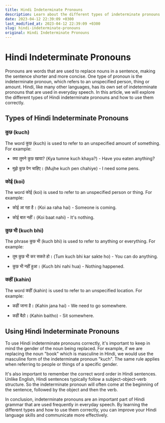 ```yaml
---
title: Hindi Indeterminate Pronouns
description: Learn about the different types of indeterminate pronouns in Hindi and how to use them correctly.
date: 2023-04-12 22:39:09 +0300
last_modified_at: 2023-04-12 22:39:09 +0300
slug: hindi-indeterminate-pronouns
original: Hindi Indeterminate Pronouns
---
```

# Hindi Indeterminate Pronouns

Pronouns are words that are used to replace nouns in a sentence, making the sentence shorter and more concise. One type of pronoun is the indeterminate pronoun, which refers to an unspecified person, thing or amount. Hindi, like many other languages, has its own set of indeterminate pronouns that are used in everyday speech. In this article, we will explore the different types of Hindi indeterminate pronouns and how to use them correctly.

## Types of Hindi Indeterminate Pronouns

### कुछ (kuch)

The word कुछ (kuch) is used to refer to an unspecified amount of something. For example:

- क्या तुमने कुछ खाया? (Kya tumne kuch khaya?) - Have you eaten anything?

- मुझे कुछ पेन चाहिए। (Mujhe kuch pen chahiye) - I need some pens.

### कोई (koi)

The word कोई (koi) is used to refer to an unspecified person or thing. For example:

- कोई आ रहा है। (Koi aa raha hai) - Someone is coming.

- कोई बात नहीं। (Koi baat nahi) - It's nothing.

### कुछ भी (kuch bhi)

The phrase कुछ भी (kuch bhi) is used to refer to anything or everything. For example:

- तुम कुछ भी कर सकते हो। (Tum kuch bhi kar sakte ho) - You can do anything.

- कुछ भी नहीं हुआ। (Kuch bhi nahi hua) - Nothing happened.

### कहीं (kahin)

The word कहीं (kahin) is used to refer to an unspecified location. For example:

- कहीं जाना है। (Kahin jana hai) - We need to go somewhere.

- कहीं बैठो। (Kahin baitho) - Sit somewhere.

## Using Hindi Indeterminate Pronouns

To use Hindi indeterminate pronouns correctly, it's important to keep in mind the gender of the noun being replaced. For example, if we are replacing the noun "book" which is masculine in Hindi, we would use the masculine form of the indeterminate pronoun "kuch". The same rule applies when referring to people or things of a specific gender.

It's also important to remember the correct word order in Hindi sentences. Unlike English, Hindi sentences typically follow a subject-object-verb structure. So the indeterminate pronoun will often come at the beginning of the sentence, followed by the object and then the verb.

In conclusion, indeterminate pronouns are an important part of Hindi grammar that are used frequently in everyday speech. By learning the different types and how to use them correctly, you can improve your Hindi language skills and communicate more effectively.